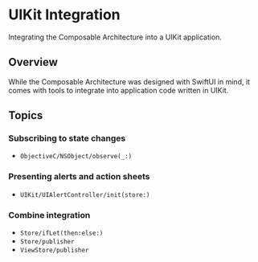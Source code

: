 # UIKit Integration

Integrating the Composable Architecture into a UIKit application.

## Overview

While the Composable Architecture was designed with SwiftUI in mind, it comes with tools to 
integrate into application code written in UIKit.

## Topics

### Subscribing to state changes

- ``ObjectiveC/NSObject/observe(_:)``

### Presenting alerts and action sheets

- ``UIKit/UIAlertController/init(store:)``

### Combine integration

- ``Store/ifLet(then:else:)``
- ``Store/publisher``
- ``ViewStore/publisher``
